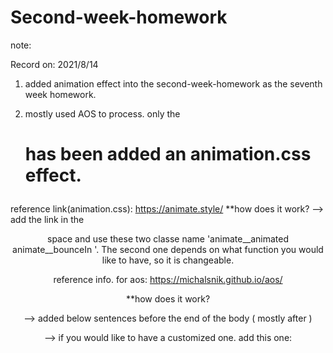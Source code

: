 # Second-week-homework

note:

Record on: 2021/8/14

1. added animation effect into the second-week-homework as the seventh week homework.

2. mostly used AOS to process. only the <h1> has been added an animation.css effect.


reference link(animation.css):
https://animate.style/
**how does it work?
--> add the link in the <header> space and use these two classe name 'animate__animated animate__bounceIn '. 
    The second one depends on what function you would like to have, so it is changeable.
    
reference info. for aos:
https://michalsnik.github.io/aos/

**how does it work?

--> added below sentences before the end of the body ( mostly after </footer>)
<link rel="stylesheet" href="https://unpkg.com/aos@next/dist/aos.css" />
<script src="https://unpkg.com/aos@next/dist/aos.js"></script>
<script>
 AOS.init();
</script>

--> if you would like to have a customized one. add this one:

<link rel="stylesheet" href="https://unpkg.com/aos@next/dist/aos.css" />
<script src="https://unpkg.com/aos@next/dist/aos.js"></script>
<script>
AOS.init({
  // Global settings:
  disable: false, // accepts following values: 'phone', 'tablet', 'mobile', boolean, expression or function </br>
  startEvent: 'DOMContentLoaded', // name of the event dispatched on the document, that AOS should initialize on 
  initClassName: 'aos-init', // class applied after initialization  </br>
  animatedClassName: 'aos-animate', // class applied on animation    </br>
  useClassNames: false, // if true, will add content of `data-aos` as classes on scroll   </br>
  disableMutationObserver: false, // disables automatic mutations' detections (advanced)  </br>
  debounceDelay: 50, // the delay on debounce used while resizing window (advanced)  </br>
  throttleDelay: 99, // the delay on throttle used while scrolling the page (advanced)  </br>
  
 
  // Settings that can be overridden on per-element basis, by `data-aos-*` attributes:  </br>
  offset: 120, // offset (in px) from the original trigger point -->從哪個位置開始跑效果，預設的位置已經很好的。  </br>
  delay: 0, // values from 0 to 3000, with step 50ms  </br>
  duration: 400, // values from 0 to 3000, with step 50ms -->最好不要超過一分鐘，最好的值是400,600,800。  </br>
  easing: 'ease', // default easing for AOS animations  </br>
  once: true, // whether animation should happen only once - while scrolling down -->如果希望效果一直出現，就改false。  </br>
  mirror: false, // whether elements should animate out while scrolling past them  </br>
  anchorPlacement: 'top-bottom', // defines which position of the element regarding to window should trigger the animation  </br>

});
</script>
